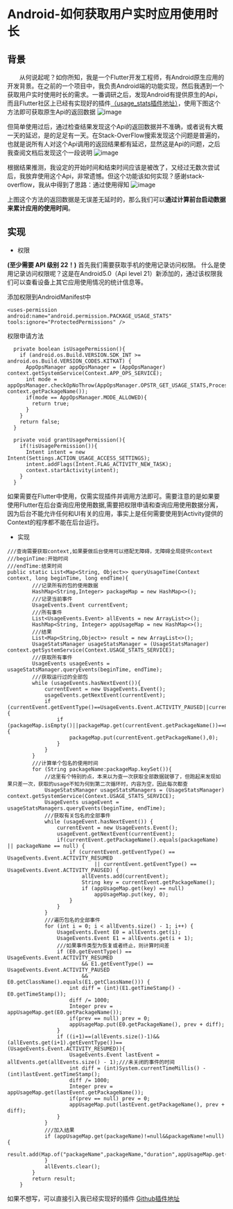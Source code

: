 # Android-如何获取用户实时应用使用时长




## 背景
&emsp;&emsp;从何说起呢？如你所知，我是一个Flutter开发工程师，有Android原生应用的开发背景。在之前的一个项目中，我负责Android端的功能实现，然后我遇到一个获取用户实时使用时长的需求。一番调研之后，发现Android有提供原生的Api，而且Flutter社区上已经有实现好的插件[（usage_stats插件地址）](https://pub.dev/packages/usage_stats)，使用下图这个方法即可获取原生Api的返回数据
![image](https://i.imgur.com/6Xpjxj5.png)


但简单使用过后，通过检查结果发现这个Api的返回数据并不准确，或者说有大概一天的延迟，是的足足有一天。在Stack-OverFlow搜索发现这个问题是普遍的，也就是说所有人对这个Api调用的返回结果都有延迟，显然这是Api的问题，之后我查阅文档后发现这个一段说明
![image](https://i.imgur.com/D9oLa6R.png)

根据结果推测，我设定的开始时间和结束时间应该是被改了，又经过无数次尝试后，我放弃使用这个Api，非常遗憾。但这个功能该如何实现？感谢stack-overflow，我从中得到了思路：通过使用得知
![image](https://i.imgur.com/BrGojto.png)


上图这个方法的返回数据是无误差无延时的，那么我们可以**通过计算前台启动数据来累计应用的使用时间**。

## 实现

* 权限

**(至少需要 API 级别 22！)**
首先我们需要获取手机的使用记录访问权限。
什么是使用记录访问权限呢？这是在Android5.0（Api level 21）新添加的，通过该权限我们可以查看设备上其它应用使用情况的统计信息等。

添加权限到AndroidManifest中
```
<uses-permission  android:name="android.permission.PACKAGE_USAGE_STATS" tools:ignore="ProtectedPermissions" />
```

权限申请方法
```
  private boolean isUsagePermission(){
    if (android.os.Build.VERSION.SDK_INT >= android.os.Build.VERSION_CODES.KITKAT) {
      AppOpsManager appOpsManager = (AppOpsManager) context.getSystemService(Context.APP_OPS_SERVICE);
      int mode = appOpsManager.checkOpNoThrow(AppOpsManager.OPSTR_GET_USAGE_STATS,Process.myUid(), context.getPackageName());
      if(mode == AppOpsManager.MODE_ALLOWED){
        return true;
      }
    }
    return false;
  }

  private void grantUsagePermission(){
    if(!isUsagePermission()){
      Intent intent = new Intent(Settings.ACTION_USAGE_ACCESS_SETTINGS);
      intent.addFlags(Intent.FLAG_ACTIVITY_NEW_TASK);
      context.startActivity(intent);
    }
  }
```

如果需要在Flutter中使用，仅需实现插件并调用方法即可。需要注意的是如果要使用Flutter在后台查询应用使用数据,需要把权限申请和查询应用使用数据分离，因为后台不能允许任何和UI有关的应用，事实上是任何需要使用到Activity提供的Context的程序都不能在后台运行。

* 实现
```
///查询需要获取context,如果要做后台使用可以搭配无障碍，无障碍全局提供context
///beginTime:开始时间
///endTime:结束时间
public static List<Map<String, Object>> queryUsageTime(Context context, long beginTime, long endTime){
        ///记录所有的包的使用数据
        HashMap<String,Integer> packageMap = new HashMap<>();
        ///记录当前事件
        UsageEvents.Event currentEvent;
        ///所有事件
        List<UsageEvents.Event> allEvents = new ArrayList<>();
        HashMap<String, Integer> appUsageMap = new HashMap<>();
        ///结果
        List<Map<String,Object>> result = new ArrayList<>();
        UsageStatsManager usageStatsManager = (UsageStatsManager) context.getSystemService(Context.USAGE_STATS_SERVICE);
        ///获取所有事件
        UsageEvents usageEvents = usageStatsManager.queryEvents(beginTime, endTime);
        ///获取运行过的全部包
        while (usageEvents.hasNextEvent()){
            currentEvent = new UsageEvents.Event();
            usageEvents.getNextEvent(currentEvent);
            if (currentEvent.getEventType()==UsageEvents.Event.ACTIVITY_PAUSED||currentEvent.getEventType()==UsageEvents.Event.ACTIVITY_RESUMED){
                if (packageMap.isEmpty()||packageMap.get(currentEvent.getPackageName())==null){
                    packageMap.put(currentEvent.getPackageName(),0);
                }
            }
        }
        ///计算单个包名的使用时间
        for (String packageName:packageMap.keySet()){
            //这里有个特别的点，本来以为查一次获取全部数据就够了，但跑起来发现如果只差一次，获取的usage不知为何到第二次循环时，内容为空，因此每次都查
            UsageStatsManager usageStatsManagers = (UsageStatsManager) context.getSystemService(Context.USAGE_STATS_SERVICE);
            UsageEvents usageEvent = usageStatsManagers.queryEvents(beginTime, endTime);
            ///获取有关包名的全部事件
            while (usageEvent.hasNextEvent()) {
                currentEvent = new UsageEvents.Event();
                usageEvent.getNextEvent(currentEvent);
                if(currentEvent.getPackageName().equals(packageName) || packageName == null) {
                    if (currentEvent.getEventType() == UsageEvents.Event.ACTIVITY_RESUMED
                            || currentEvent.getEventType() == UsageEvents.Event.ACTIVITY_PAUSED) {
                        allEvents.add(currentEvent);
                        String key = currentEvent.getPackageName();
                        if (appUsageMap.get(key) == null)
                            appUsageMap.put(key, 0);
                    }
                }
            }
            ///遍历包名的全部事件
            for (int i = 0; i < allEvents.size() - 1; i++) {
                UsageEvents.Event E0 = allEvents.get(i);
                UsageEvents.Event E1 = allEvents.get(i + 1);
                ///如果事件类型为恢复或者终止，则计算时间差
                if (E0.getEventType() == UsageEvents.Event.ACTIVITY_RESUMED
                        && E1.getEventType() == UsageEvents.Event.ACTIVITY_PAUSED
                        && E0.getClassName().equals(E1.getClassName())) {
                    int diff = (int)(E1.getTimeStamp() - E0.getTimeStamp());
                    diff /= 1000;
                    Integer prev = appUsageMap.get(E0.getPackageName());
                    if(prev == null) prev = 0;
                    appUsageMap.put(E0.getPackageName(), prev + diff);
                }
                if ((i+1)==(allEvents.size()-1)&&(allEvents.get(i+1).getEventType())==(UsageEvents.Event.ACTIVITY_RESUMED)){
                    UsageEvents.Event lastEvent = allEvents.get(allEvents.size() - 1);///未关闭的事件的时间
                    int diff = (int)System.currentTimeMillis() - (int)lastEvent.getTimeStamp();
                    diff /= 1000;
                    Integer prev = appUsageMap.get(lastEvent.getPackageName());
                    if(prev == null) prev = 0;
                    appUsageMap.put(lastEvent.getPackageName(), prev + diff);
                }
            }
            ///加入结果
            if (appUsageMap.get(packageName)!=null&&packageName!=null){
                result.add(Map.of("packageName",packageName,"duration",appUsageMap.get(packageName)));
            }
            allEvents.clear();
        }
        return result;
    }
```
如果不想写，可以直接引入我已经实现好的插件
[Github插件地址](https://github.com/imagination24/usage_state)

